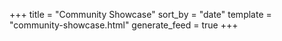 +++
title = "Community Showcase"
sort_by = "date"
template = "community-showcase.html"
generate_feed = true
+++

<!--
  Airshipper displays content from the community showcase using the URL:
  https://veloren.net/community-showcase/rss.xml

  The generate_feed key is then required here for proper integration with Airshipper.
-->
